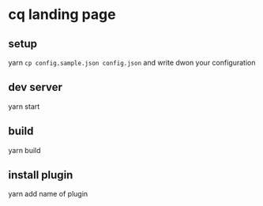 # cq landing page

## setup

yarn
`cp config.sample.json config.json` and write dwon your configuration

## dev server

yarn start

## build

yarn build

## install plugin

yarn add name of plugin

